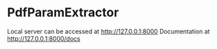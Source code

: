 # PdfParamExtractor

Local server can be accessed at  http://127.0.0.1:8000
Documentation at http://127.0.0.1:8000/docs
